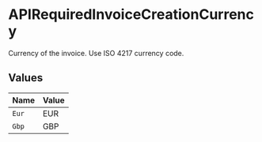 # APIRequiredInvoiceCreationCurrency

Currency of the invoice. Use ISO 4217 currency code.


## Values

| Name  | Value |
| ----- | ----- |
| `Eur` | EUR   |
| `Gbp` | GBP   |